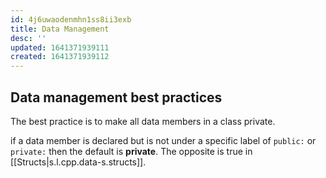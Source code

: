 ```yaml
---
id: 4j6uwaodenmhn1ss8ii3exb
title: Data Management
desc: ''
updated: 1641371939111
created: 1641371939112
---
```



## Data management best practices

The best practice is to make all data members in a class private.

if a data member is declared but is not under a specific label of `public:` or `private:` then the default is **private**. The opposite is true in [[Structs|s.l.cpp.data-s.structs]].
